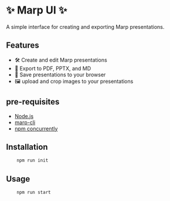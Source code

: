 # ✨ Marp UI ✨

A simple interface for creating and exporting Marp presentations.

## Features

- 🛠️ Create and edit Marp presentations
- 📩 Export to PDF, PPTX, and MD
- 💾 Save presentations to your browser
- 🖼️ upload and crop images to your presentations

## pre-requisites

- [Node.js](https://nodejs.org/en/download/current)
- [marp-cli](https://github.com/marp-team/marp-cli)
- [npm concurrently](https://www.npmjs.com/package/concurrently) 

## Installation

```bash
    npm run init
```

## Usage

```bash
    npm run start
```